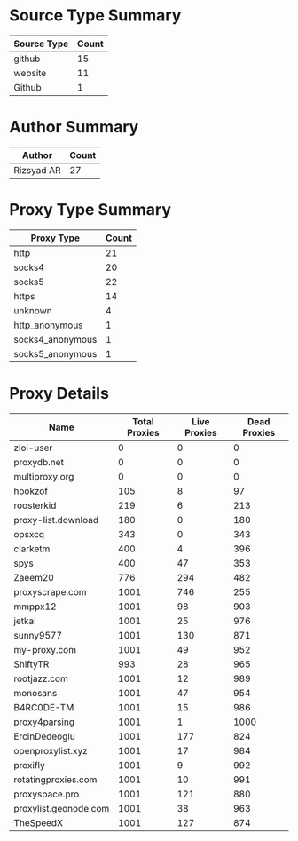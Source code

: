 # Source Type Summary

| Source Type | Count |
|-------------|-------|
| github | 15 |
| website | 11 |
| Github | 1 |


# Author Summary

| Author | Count |
|--------|-------|
| Rizsyad AR | 27 |


# Proxy Type Summary

| Proxy Type | Count |
|------------|-------|
| http | 21 |
| socks4 | 20 |
| socks5 | 22 |
| https | 14 |
| unknown | 4 |
| http_anonymous | 1 |
| socks4_anonymous | 1 |
| socks5_anonymous | 1 |


# Proxy Details

| Name | Total Proxies | Live Proxies | Dead Proxies |
|------|---------------|--------------|---------------|
| zloi-user | 0 | 0 | 0 |
| proxydb.net | 0 | 0 | 0 |
| multiproxy.org | 0 | 0 | 0 |
| hookzof | 105 | 8 | 97 |
| roosterkid | 219 | 6 | 213 |
| proxy-list.download | 180 | 0 | 180 |
| opsxcq | 343 | 0 | 343 |
| clarketm | 400 | 4 | 396 |
| spys | 400 | 47 | 353 |
| Zaeem20 | 776 | 294 | 482 |
| proxyscrape.com | 1001 | 746 | 255 |
| mmppx12 | 1001 | 98 | 903 |
| jetkai | 1001 | 25 | 976 |
| sunny9577 | 1001 | 130 | 871 |
| my-proxy.com | 1001 | 49 | 952 |
| ShiftyTR | 993 | 28 | 965 |
| rootjazz.com | 1001 | 12 | 989 |
| monosans | 1001 | 47 | 954 |
| B4RC0DE-TM | 1001 | 15 | 986 |
| proxy4parsing | 1001 | 1 | 1000 |
| ErcinDedeoglu | 1001 | 177 | 824 |
| openproxylist.xyz | 1001 | 17 | 984 |
| proxifly | 1001 | 9 | 992 |
| rotatingproxies.com | 1001 | 10 | 991 |
| proxyspace.pro | 1001 | 121 | 880 |
| proxylist.geonode.com | 1001 | 38 | 963 |
| TheSpeedX | 1001 | 127 | 874 |
